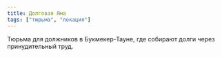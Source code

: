 ```yaml
---
title: Долговая Яма
tags: ["тюрьма", "локация"]
---
```


Тюрьма для должников в Букмекер-Тауне, где собирают долги через принудительный труд.